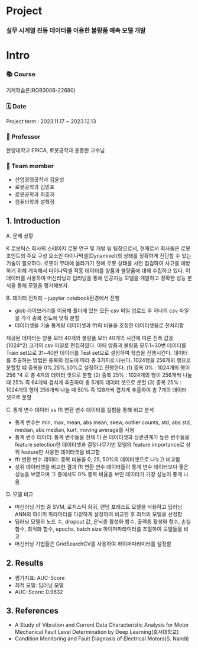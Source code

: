 # Project
### 실무 시계열 진동 데이터를 이용한 불량품 예측 모델 개발

# Intro 
### 📚 Course
기계학습론(ROB3006-22690) </br>
### 🗓️ Date 
Project term : 2023.11.17 ~ 2023.12.13 </br>
### :man: Professor 
  한양대학교 ERICA, 로봇공학과 윤종완 교수님 
### 👥 Team member 
  * 산업경영공학과 김윤성
  * 로봇공학과 김민표
  * 로봇공학과 최호재
  * 컴퓨터학과 설혁정

## 1.  Introduction
A. 문제 상황

K 로보틱스 회사의 스테이지 로봇 연구 및 개발 팀 팀장으로서, 현재로서 회사들은 로봇 조인트의 주요 구성 요소인 다이나믹셀(Dynamixel)의 상태를 정확하게 진단할 수 있는 기술이 필요하다. 로봇이 무대에 올라가기 전에 로봇 상태를 사전 점검하여 사고를 예방하기 위해 계속해서 다이나믹셀 작동 데이터를 양품과 불량품에 대해 수집하고 있다. 이 데이터를 사용하여 머신러닝과 딥러닝을 통해 인공지능 모델을 개발하고 정확한 성능 분석을 통해 모델을 평가해보자.


B. 데이터 전처리 – jupyter notebook환경에서 진행
- glob 라이브러리를 이용해 폴더에 있는 모든 csv 파일 업로드 후 하나의 csv 파일을 각각 중복 정도에 맞춰 분할
- 데이터셋을 기술 통계량 데이터셋과 fft의 비율을 조정한 데이터셋들로 전처리함
  
제공된 데이터는 양품 모터 40개와 불량품 모터 40개의 시간에 따른 진폭 값을 (1024*2) 크기의 csv 파일로 편집하였다. 이때 양품과 불량품 모두1~30번 데이터를 Train set으로 31~40번 데이터를 Test set으로 설정하여 학습을 진행시킨다. 데이터를 추출하는 방법은 중복의 정도에 따라 총 3가지로 나뉜다. 1024행을 256개의 행으로 분할할 떄 중복을 0%,25%,50%로 설정하고 진행한다.
  (1) 중복 0% : 1024개의 행이 256 *4 로 총 4개의 데이터 셋으로 분할
  (2) 중복 25% : 1024개의 행이 256개씩 나눌 때 25% 즉 64개씩 겹치게 추출하여 총 5개의 데이터 셋으로 분할
  (3) 중복 25% : 1024개의 행이 256개씩 나눌 때 50% 즉 128개씩 겹치게 추출하여 총 7개의 데이터 셋으로 분할


C. 통계 변수 데이터 vs fft 변환 변수 데이터를 실험을 통해 비교 분석
- 통계 변수는 min, max, mean, abs mean, skew, outlier counts, std, abs std, median, abs median, kurt, moving average를 사용
- 통계 변수 데이터: 통계 변수들을 전체 다 쓴 데이터셋과 상관관계가 높은 변수들을 feature selection한 데이터셋과 결정나무기반 모델의 feature importance로 상위 feature만 사용한 데이터셋을 비교함
- fft 변환 변수 데이터: 중복 비율을 0, 25, 50%의 데이터셋으로 나누고 비교함
- 상위 데이터셋을 비교한 결과 fft 변환 변수 데이터들이 통계 변수 데이터보다 좋은 성능을 보였으며 그 중에서도 0% 중복 비율을 보인 데이터가 가장 성능이 좋게 나옴

D. 모델 비교
- 머신러닝 기법 중 SVM, 로지스틱 회귀, 랜덤 포레스트 모델을 사용하고 딥러닝 ANN의 하이퍼 파라미터를 다양하게 설정하여 비교한 후 최적의 모델을 선정함
- 딥러닝 모델의 노드 수, dropout 값, 은닉층 활성화 함수, 출력층 활성화 함수, 손실 함수, 최적화 함수, epochs, batch size 하이퍼파라미터를 조절하여 모델들을 비교
- 머신러닝 기법들은 GridSearchCV를 사용하여 하이퍼파라미터를 설정함

## 2.	Results 
- 평가지표: AUC-Score
- 최적 모델: 딥러닝 모델
- AUC-Score: 0.9632

## 3. References
- A Study of Vibration and Current Data Characteristic Analysis for Motor Mechanical Fault Level Determination by Deep Learning(호서대학교)
- Condition Monitoring and Fault Diagnosis of Electrical Motors(S. Nandi)
